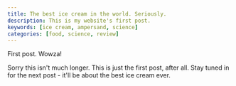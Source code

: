 ```yaml
---
title: The best ice cream in the world. Seriously.
description: This is my website's first post.
keywords: [ice cream, ampersand, science]
categories: [food, science, review]
---
```


First post. Wowza!

Sorry this isn't much longer. This is just the first post, after all. Stay tuned in for the next post - it'll be about the best ice cream ever.